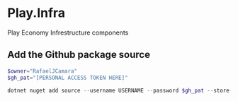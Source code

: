 # Play.Infra
Play Economy Infrestructure components

## Add the Github package source
```powershell
$owner="RafaelJCamara"
$gh_pat="[PERSONAL ACCESS TOKEN HERE]"

dotnet nuget add source --username USERNAME --password $gh_pat --store-password-in-clear-text --name github "https://nuget.pkg.github.com/$owner/index.json"
```
